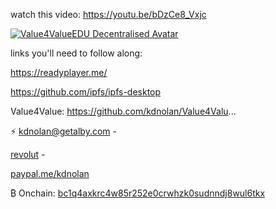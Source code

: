 watch this video: https://youtu.be/bDzCe8_Vxjc

[![Value4ValueEDU Decentralised Avatar](https://img.youtube.com/vi/zPhUtw4ImSo/0.jpg)](https://www.youtube.com/watch?v=zPhUtw4ImSo)

links you'll need to follow along:

https://readyplayer.me/

https://github.com/ipfs/ipfs-desktop


Value4Value:
https://github.com/kdnolan/Value4Valu...

⚡️ [kdnolan@getalby.com](https://getalby.com/p/kdnolan) -

 [revolut](https://revolut.me/kieranvmuk) - 
 
[paypal.me/kdnolan](https://paypal.me/kdnolan)

₿ Onchain: [bc1q4axkrc4w85r252e0crwhzk0sudnndj8wul6tkx](https://blockstream.info/address/bc1q4axkrc4w85r252e0crwhzk0sudnndj8wul6tkx)



